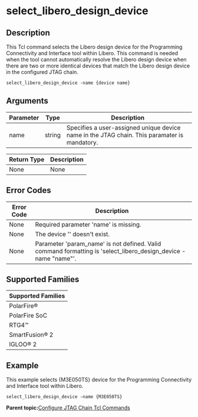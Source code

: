 # select\_libero\_design\_device

## Description

This Tcl command selects the Libero design device for the Programming Connectivity and Interface tool within Libero. This command is needed when the tool cannot automatically resolve the Libero design device when there are two or more identical devices that match the Libero design device in the configured JTAG chain.

```
select_libero_design_device -name {device name}
```

## Arguments

|Parameter|Type|Description|
|---------|----|-----------|
|name|string|Specifies a user-assigned unique device name in the JTAG chain. This paramater is mandatory.|

|Return Type|Description|
|-----------|-----------|
|None|None|

## Error Codes

|Error Code|Description|
|----------|-----------|
|None|Required parameter 'name' is missing.|
|None|The device '' doesn't exist.|
|None|Parameter 'param\_name' is not defined. Valid command formatting is 'select\_libero\_design\_device -name "name"'.|

## Supported Families

|Supported Families|
|------------------|
|PolarFire®|
|PolarFire SoC|
|RTG4™|
|SmartFusion® 2|
|IGLOO® 2|

## Example

This example selects \{M3E050TS\} device for the Programming Connectivity and Interface tool within Libero.

```
select_libero_design_device -name {M3E050TS}
```

**Parent topic:**[Configure JTAG Chain Tcl Commands](GUID-ABB3D62F-F2CF-49CC-9DC4-8C3B307A6A0A.md)

